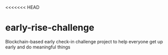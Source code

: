 <<<<<<< HEAD

# early-rise-challenge

Blockchain-based early check-in challenge project to help everyone get up early and do meaningful things
